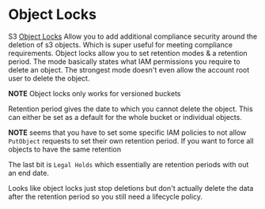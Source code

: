 # Object Locks
S3 [Object Locks](https://docs.aws.amazon.com/AmazonS3/latest/dev/object-lock-overview.html)
Allow you to add additional compliance security around the deletion of s3 objects.
Which is super useful for meeting compliance requirements. Object locks
allow you to set retention modes & a retention period. The mode basically states
what IAM permissions you require to delete an object. The strongest mode doesn't
even allow the account root user to delete the object.

**NOTE** Object locks only works for versioned buckets

Retention period gives the date to which you cannot delete the object. This can
either be set as a default for the whole bucket or individual objects.

**NOTE** seems that you have to set some specific IAM policies to not allow
`PutObject` requests to set their own retention period. If you want to force all
objects to have the same retention

The last bit is `Legal Holds` which essentially are retention periods with out an
end date.

Looks like object locks just stop deletions but don't actually delete the data
after the retention period so you still need a lifecycle policy.